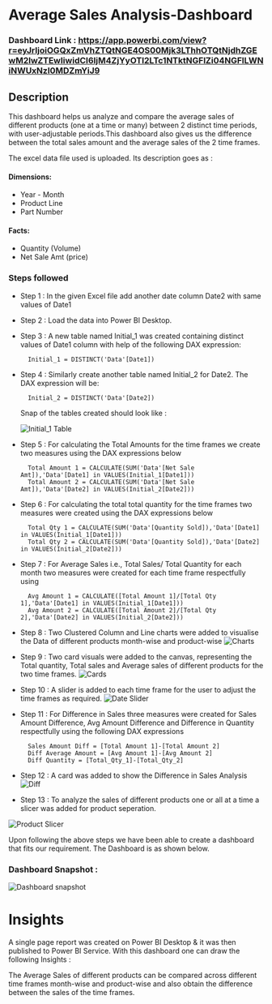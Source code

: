 
# Average Sales Analysis-Dashboard

### Dashboard Link : https://app.powerbi.com/view?r=eyJrIjoiOGQxZmVhZTQtNGE4OS00Mjk3LThhOTQtNjdhZGEwM2IwZTEwIiwidCI6IjM4ZjYyOTI2LTc1NTktNGFlZi04NGFlLWNiNWUxNzI0MDZmYiJ9

## Description

This dashboard helps us analyze and compare the average sales of different products (one at a time or many) between 2 distinct time periods, with user-adjustable periods.This dashboard also gives us the difference between the total sales amount and the average sales of the 2 time frames.

The excel data file used is uploaded. Its description goes as :

#### Dimensions:
- Year - Month
- Product Line
- Part Number
#### Facts:
- Quantity (Volume)
- Net Sale Amt (price)


### Steps followed 

- Step 1 : In the given Excel file add another date column Date2 with same values of Date1
- Step 2 : Load the data into Power BI Desktop. 
- Step 3 : A new table named Initial_1 was created containing distinct values of Date1 column with help of the following DAX expression: 
        
        Initial_1 = DISTINCT('Data'[Date1])        
- Step 4 : Similarly create another table named Initial_2 for Date2. The DAX expression will be:

        Initial_2 = DISTINCT('Data'[Date2])
  Snap of the tables created should look like :

  
  ![Initial_1 Table](https://github.com/snigdha-a20/Power-BI/assets/125685896/77846ffc-dbb8-4aa9-a6e0-a04ac0220754)
 
- Step 5 : For calculating the Total Amounts for the time frames we create two measures using the DAX expressions below 

        Total Amount 1 = CALCULATE(SUM('Data'[Net Sale Amt]),'Data'[Date1] in VALUES(Initial_1[Date1]))
        Total Amount 2 = CALCULATE(SUM('Data'[Net Sale Amt]),'Data'[Date2] in VALUES(Initial_2[Date2]))
- Step 6 : For calculating the total total quantity for the time frames two measures were created using the DAX expressions below
    
        Total Qty 1 = CALCULATE(SUM('Data'[Quantity Sold]),'Data'[Date1] in VALUES(Initial_1[Date1]))
        Total Qty 2 = CALCULATE(SUM('Data'[Quantity Sold]),'Data'[Date2] in VALUES(Initial_2[Date2]))       

- Step 7 : For Average Sales i.e., Total Sales/ Total Quantity for each month two measures were created for each time frame respectfully using 

        Avg Amount 1 = CALCULATE([Total Amount 1]/[Total Qty 1],'Data'[Date1] in VALUES(Initial_1[Date1]))
        Avg Amount 2 = CALCULATE([Total Amount 2]/[Total Qty 2],'Data'[Date2] in VALUES(Initial_2[Date2]))

- Step 8 : Two Clustered Column and Line charts were added to visualise the Data of different products month-wise and product-wise
![Charts](https://github.com/snigdha-a20/Average-Sales-Analysis/assets/125685896/886524f3-122a-48f9-954c-497f84e6a5a4)


- Step 9 : Two card visuals were added to the canvas, representing the Total quantity, Total sales and Average sales of different products for the two time frames.
![Cards](https://github.com/snigdha-a20/Average-Sales-Analysis/assets/125685896/27018254-4658-470c-9c21-e5ce8eff3936)



- Step 10 : A slider is added to each time frame for the user to adjust the time frames as required.
![Date Slider](https://github.com/snigdha-a20/Average-Sales-Analysis/assets/125685896/ff424077-8e1a-4599-b775-c1148a52510b)


- Step 11 : For Difference in Sales three measures were created for Sales Amount Difference, Avg Amount Difference and Difference in Quantity respectfully using the following DAX expressions

        Sales Amount Diff = [Total Amount 1]-[Total Amount 2]
        Diff Average Amount = [Avg Amount 1]-[Avg Amount 2]
        Diff Quantity = [Total_Qty_1]-[Total_Qty_2]

- Step 12 : A card was added to show the Difference in Sales Analysis
![Diff](https://github.com/snigdha-a20/Average-Sales-Analysis/assets/125685896/87e9f686-24d3-42ab-9678-a8211c1abe76)

- Step 13 : To analyze the sales of different products one or all at a time a slicer was added for product seperation.


![Product Slicer](https://github.com/snigdha-a20/Average-Sales-Analysis/assets/125685896/ae07527c-c6c8-46a1-9d9e-c55b6078c0da)


Upon following the above steps we have been able to create a dashboard that fits our requirement. The Dashboard is as shown below.

### Dashboard Snapshot :
![Dashboard snapshot](https://github.com/snigdha-a20/Average-Sales-Analysis/assets/125685896/093cda72-f8cf-47bb-8816-3efd728ff5cb)



# Insights

A single page report was created on Power BI Desktop & it was then published to Power BI Service.
With this dashboard one can draw the following Insights :

The Average Sales of different products can be compared across different time frames month-wise and product-wise and also obtain the difference between the sales of the time frames.

